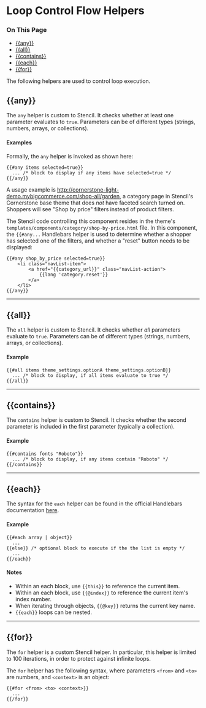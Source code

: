 <h1>Loop Control Flow Helpers</h1>

<div class="otp" id="no-index">
	<h3> On This Page </h3>
	<ul>
    <li><a href="#handlebars_any">{{any}}</a></li>
    <li><a href="#handlebars_all">{{all}}</a></li>
    <li><a href="#handlebars_contains">{{contains}}</a></li>
    <li><a href="#handlebars_each">{{each}}</a></li>
    <li><a href="#handlebars_for">{{for}}</a></li>
	</ul>
</div>

<a href='#handlebars_any' aria-hidden='true' class='block-anchor'  id='handlebars_any'><i aria-hidden='true' class='linkify icon'></i></a>

The following helpers are used to control loop execution.

## {{any}}

The `any` helper is custom to Stencil. It checks whether at least one parameter evaluates to `true`.  Parameters can be of different types (strings, numbers, arrays, or collections).

#### Examples

Formally, the `any` helper is invoked as shown here:

```
{{#any items selected=true}} 
  ... /* block to display if any items have selected=true */
{{/any}}
```

A usage example is http://cornerstone-light-demo.mybigcommerce.com/shop-all/garden, a category page in Stencil's Cornerstone base theme that does _not_ have faceted search turned on. Shoppers will see "Shop by price" filters instead of product filters. 

The Stencil code controlling this component resides in the theme's `templates/components/category/shop-by-price.html` file. In this component, the `{{#any...` Handlebars helper is used to determine whether a shopper has selected one of the filters, and whether a "reset" button needs to be displayed:

```
{{#any shop_by_price selected=true}}
    <li class="navList-item">
        <a href="{{category_url}}" class="navList-action">
            {{lang 'category.reset'}}
        </a>
    </li>
{{/any}}
```

---

<a href='#handlebars_all' aria-hidden='true' class='block-anchor'  id='handlebars_all'><i aria-hidden='true' class='linkify icon'></i></a>

## {{all}}

The `all` helper is custom to Stencil. It checks whether _all_ parameters evaluate to `true`. Parameters can be of different types (strings, numbers, arrays, or collections).

#### Example

```
{{#all items theme_settings.optionA theme_settings.optionB}}
  ... /* block to display, if all items evaluate to true */
{{/all}}
```

---

<a href='#handlebars_contains' aria-hidden='true' class='block-anchor'  id='handlebars_contains'><i aria-hidden='true' class='linkify icon'></i></a>

## {{contains}}

The `contains` helper is custom to Stencil. It checks whether the second parameter is included in the first parameter (typically a collection).

#### Example

```
{{#contains fonts "Roboto"}}
  ... /* block to display, if any items contain "Roboto" */
{{/contains}}
```

---

<a href='#handlebars_each' aria-hidden='true' class='block-anchor'  id='handlebars_each'><i aria-hidden='true' class='linkify icon'></i></a>

## {{each}}

The syntax for the `each` helper can be found in the official Handlebars documentation [here](http://handlebarsjs.com/builtin_helpers.html).

#### Example

```
{{#each array | object}}
  ...
{{else}} /* optional block to execute if the the list is empty */
  ...
{{/each}}
```

#### Notes

- Within an each block, use `{{this}}` to reference the current item.
- Within an each block, use `{{@index}}` to reference the current item's index number.
- When iterating through objects, `{{@key}}` returns the current key name.
- `{{each}}` loops can be nested.

---

<a href='#handlebars_for' aria-hidden='true' class='block-anchor'  id='handlebars_for'><i aria-hidden='true' class='linkify icon'></i></a>

## {{for}}

The `for` helper is a custom Stencil helper. In particular, this helper is limited to 100 iterations, in order to protect against infinite loops. 

The `for` helper has the following syntax, where parameters `<from>` and `<to>` are numbers, and `<context>` is an object:

```
{{#for <from> <to> <context>}}
  ...
{{/for}}
```

